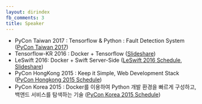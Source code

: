 ```yaml
---
layout: dirindex
fb_comments: 3
title: Speaker
---
```


- PyCon Taiwan 2017 : Tensorflow & Python : Fault Detection System ([PyCon Taiwan 2017](https://tw.pycon.org/2017/en-us/events/talk/344208185701171314/))
- Tensorflow-KR 2016 : Docker + Tensorflow ([Slideshare](http://www.slideshare.net/EricAhn/tensorflow-in-docker))
- LeSwift 2016: Docker + Swift Server-Side ([LeSwift 2016 Schedule](http://www.letswift.kr/2016/), [Slideshare](https://www.slideshare.net/EricAhn/swift-serversidelet-swift2016))
- PyCon HongKong 2015 : Keep it Simple, Web Development Stack ([PyCon Hongkong 2015 Schedule](http://2015.pycon.hk/schedule/topics/keep-it-simple-web-development-stack/))
- PyCon Korea 2015 : Docker를 이용하여 Python 개발 환경을 빠르게 구성하고, 백앤드 서비스를 탐색하는 기술 ([PyCon Korea 2015 Schedule](https://www.pycon.kr/2015/program/71))
